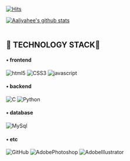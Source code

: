 [![Hits](https://hits.seeyoufarm.com/api/count/incr/badge.svg?url=https%3A%2F%2Fgithub.com%2Faaliyahee&count_bg=%23EB81AC&title_bg=%238A8287&icon=&icon_color=%23FD75AA&title=%E2%99%A5&edge_flat=false)](https://hits.seeyoufarm.com)

[![Aaliyahee's github stats](https://github-readme-stats.vercel.app/api?username=Aaliyahee&count_private=true&show_icons=true&theme=prussian&hide_border=true&include_all_commits=1)](https://github.com/Aaliyahee/github-readme-stats)
<br>
<br>

<h2><strong>🐣 TECHNOLOGY STACK🐣</strong></h2>

<h4>• frontend</h4>
<p>
  <img alt="html5" src="https://img.shields.io/badge/-HTML5-E34F26?logo=html5&logoColor=white" />
  <img alt="CSS3" src="https://img.shields.io/badge/-CSS3-1572B6?logo=CSS3&logoColor=white">
  <img alt="javascript" src="https://img.shields.io/badge/-JavaScript-F0DB4F?logo=javascript&logoColor=white" />

<h4>• backend</h4>
<p>
 <img alt="C" src="https://img.shields.io/badge/-C-A8B9CC?&logo=C&logoColor=white" />
 <img alt="Python" src="https://img.shields.io/badge/-Python-3776AB?&logo=Python&logoColor=white" />
</p>

<h4>• database</h4>
<p>
  <img alt="MySql" src="https://img.shields.io/badge/-MySQL-4479A1?&&logo=mysql&logoColor=white"/>
</p>

<h4>• etc</h4>
<p>
  <img alt="GitHub" src="https://img.shields.io/badge/-GitHub-181717?logo=github&logoColor=white" />
  <img alt="AdobePhotoshop" src="https://img.shields.io/badge/-AdobePhotoshop-31A8FF?logo=AdobePhotoshop&logoColor=white" />
  <img alt="AdobeIllustrator" src="https://img.shields.io/badge/-AdobeIllustrator-FF9A00?logo=AdobeIllustrator&logoColor=white" />
</p>
